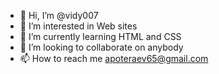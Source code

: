 - 👋 Hi, I’m @vidy007
- 👀 I’m interested in Web sites
- 🌱 I’m currently learning HTML and CSS
- 💞️ I’m looking to collaborate on anybody
- 📫 How to reach me apoteraev65@gmail.com

<!---
vidy007/vidy007 is a ✨ special ✨ repository because its `README.md` (this file) appears on your GitHub profile.
You can click the Preview link to take a look at your changes.
--->
